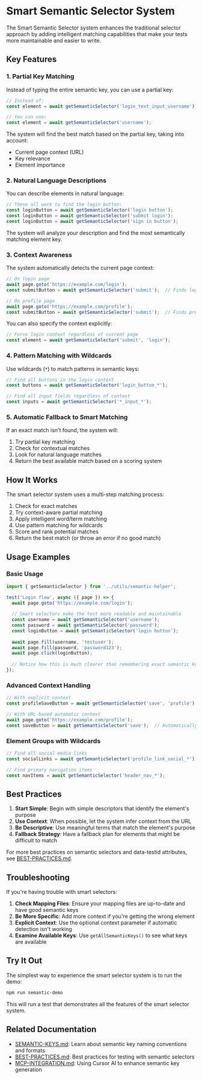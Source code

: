 # Smart Semantic Selector System

The Smart Semantic Selector system enhances the traditional selector approach by adding intelligent matching capabilities that make your tests more maintainable and easier to write.

## Key Features

### 1. Partial Key Matching

Instead of typing the entire semantic key, you can use a partial key:

```typescript
// Instead of:
const element = await getSemanticSelector('login_text_input_username');

// You can use:
const element = await getSemanticSelector('username');
```

The system will find the best match based on the partial key, taking into account:
- Current page context (URL)
- Key relevance 
- Element importance

### 2. Natural Language Descriptions

You can describe elements in natural language:

```typescript
// These all work to find the login button:
const loginButton = await getSemanticSelector('login button');
const loginButton = await getSemanticSelector('submit login');
const loginButton = await getSemanticSelector('sign in button');
```

The system will analyze your description and find the most semantically matching element key.

### 3. Context Awareness

The system automatically detects the current page context:

```typescript
// On login page
await page.goto('https://example.com/login');
const submitButton = await getSemanticSelector('submit');  // Finds login_button_submit

// On profile page 
await page.goto('https://example.com/profile');
const submitButton = await getSemanticSelector('submit');  // Finds profile_button_save
```

You can also specify the context explicitly:

```typescript
// Force login context regardless of current page
const element = await getSemanticSelector('submit', 'login');
```

### 4. Pattern Matching with Wildcards

Use wildcards (`*`) to match patterns in semantic keys:

```typescript
// Find all buttons in the login context
const buttons = await getSemanticSelector('login_button_*');

// Find all input fields regardless of context
const inputs = await getSemanticSelector('*_input_*');
```

### 5. Automatic Fallback to Smart Matching

If an exact match isn't found, the system will:
1. Try partial key matching
2. Check for contextual matches
3. Look for natural language matches
4. Return the best available match based on a scoring system

## How It Works

The smart selector system uses a multi-step matching process:

1. Check for exact matches
2. Try context-aware partial matching
3. Apply intelligent word/term matching
4. Use pattern matching for wildcards
5. Score and rank potential matches
6. Return the best match (or throw an error if no good match)

## Usage Examples

### Basic Usage

```typescript
import { getSemanticSelector } from '../utils/semantic-helper';

test('Login flow', async ({ page }) => {
  await page.goto('https://example.com/login');
  
  // Smart selectors make the test more readable and maintainable
  const username = await getSemanticSelector('username');
  const password = await getSemanticSelector('password');
  const loginButton = await getSemanticSelector('login button');
  
  await page.fill(username, 'testuser');
  await page.fill(password, 'password123');
  await page.click(loginButton);
  
  // Notice how this is much clearer than remembering exact semantic keys
});
```

### Advanced Context Handling

```typescript
// With explicit context
const profileSaveButton = await getSemanticSelector('save', 'profile');

// With URL-based automatic context
await page.goto('https://example.com/profile');
const saveButton = await getSemanticSelector('save');  // Automatically uses profile context
```

### Element Groups with Wildcards

```typescript
// Find all social media links
const socialLinks = await getSemanticSelector('profile_link_social_*');

// Find primary navigation items
const navItems = await getSemanticSelector('header_nav_*');
```

## Best Practices

1. **Start Simple**: Begin with simple descriptors that identify the element's purpose
2. **Use Context**: When possible, let the system infer context from the URL
3. **Be Descriptive**: Use meaningful terms that match the element's purpose
4. **Fallback Strategy**: Have a fallback plan for elements that might be difficult to match

For more best practices on semantic selectors and data-testid attributes, see [BEST-PRACTICES.md](BEST-PRACTICES.md).

## Troubleshooting

If you're having trouble with smart selectors:

1. **Check Mapping Files**: Ensure your mapping files are up-to-date and have good semantic keys
2. **Be More Specific**: Add more context if you're getting the wrong element
3. **Explicit Context**: Use the optional context parameter if automatic detection isn't working
4. **Examine Available Keys**: Use `getAllSemanticKeys()` to see what keys are available

## Try It Out

The simplest way to experience the smart selector system is to run the demo:

```bash
npm run semantic-demo
```

This will run a test that demonstrates all the features of the smart selector system.

## Related Documentation

- [SEMANTIC-KEYS.md](SEMANTIC-KEYS.md): Learn about semantic key naming conventions and formats
- [BEST-PRACTICES.md](BEST-PRACTICES.md): Best practices for testing with semantic selectors
- [MCP-INTEGRATION.md](MCP-INTEGRATION.md): Using Cursor AI to enhance semantic key generation 